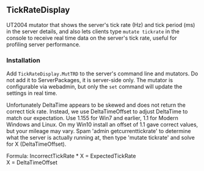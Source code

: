 ## TickRateDisplay
UT2004 mutator that shows the server's tick rate (Hz) and tick period (ms) in the server details, and also lets clients type `mutate tickrate` in the console to receive real time data on the server's tick rate, useful for profiling server performance.

### Installation
Add `TickRateDisplay.MutTRD` to the server's command line and mutators. Do not add it to ServerPackages, it is server-side only. The mutator is configurable via webadmin, but only the `set` command will update the settings in real time.

Unfortunately DeltaTime appears to be skewed and does not return the correct tick rate. Instead, we use DeltaTimeOffset to adjust DeltaTime to match our expectation. Use 1.155 for Win7 and earlier, 1.1 for Modern Windows and Linux. On my Win10 install an offset of 1.1 gave correct values, but your mileage may vary. Spam 'admin getcurrenttickrate' to determine what the server is actually running at, then type 'mutate tickrate' and solve for X (DeltaTimeOffset).

Formula: IncorrectTickRate * X = ExpectedTickRate  
X = DeltaTimeOffset
